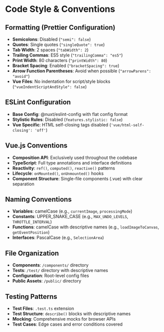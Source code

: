 # Code Style & Conventions

## Formatting (Prettier Configuration)

- **Semicolons**: Disabled (`"semi": false`)
- **Quotes**: Single quotes (`"singleQuote": true`)
- **Tab Width**: 2 spaces (`"tabWidth": 2`)
- **Trailing Commas**: ES5 style (`"trailingComma": "es5"`)
- **Print Width**: 80 characters (`"printWidth": 80`)
- **Bracket Spacing**: Enabled (`"bracketSpacing": true`)
- **Arrow Function Parentheses**: Avoid when possible (`"arrowParens": "avoid"`)
- **Vue Files**: No indentation for script/style blocks (`"vueIndentScriptAndStyle": false`)

## ESLint Configuration

- **Base Config**: @nuxt/eslint-config with flat config format
- **Stylistic Rules**: Disabled (`features.stylistic: false`)
- **Vue Specific**: HTML self-closing tags disabled (`'vue/html-self-closing': 'off'`)

## Vue.js Conventions

- **Composition API**: Exclusively used throughout the codebase
- **TypeScript**: Full type annotations and interface definitions
- **Reactivity**: `ref()`, `computed()`, `reactive()` patterns
- **Lifecycle**: `onMounted()`, `onUnmounted()` hooks
- **Component Structure**: Single-file components (.vue) with clear separation

## Naming Conventions

- **Variables**: camelCase (e.g., `currentImage`, `processingMode`)
- **Constants**: UPPER_SNAKE_CASE (e.g., `MAX_UNDO_LEVELS`, `THROTTLE_INTERVAL`)
- **Functions**: camelCase with descriptive names (e.g., `loadImageToCanvas`, `getEventPosition`)
- **Interfaces**: PascalCase (e.g., `SelectionArea`)

## File Organization

- **Components**: `/components/` directory
- **Tests**: `/test/` directory with descriptive names
- **Configuration**: Root-level config files
- **Public Assets**: `/public/` directory

## Testing Patterns

- **Test Files**: `.test.ts` extension
- **Test Structure**: `describe()` blocks with descriptive names
- **Mocking**: Comprehensive mocks for browser APIs
- **Test Cases**: Edge cases and error conditions covered
